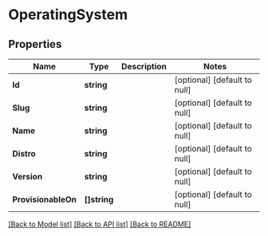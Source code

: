 # OperatingSystem

## Properties
Name | Type | Description | Notes
------------ | ------------- | ------------- | -------------
**Id** | **string** |  | [optional] [default to null]
**Slug** | **string** |  | [optional] [default to null]
**Name** | **string** |  | [optional] [default to null]
**Distro** | **string** |  | [optional] [default to null]
**Version** | **string** |  | [optional] [default to null]
**ProvisionableOn** | **[]string** |  | [optional] [default to null]

[[Back to Model list]](../README.md#documentation-for-models) [[Back to API list]](../README.md#documentation-for-api-endpoints) [[Back to README]](../README.md)


